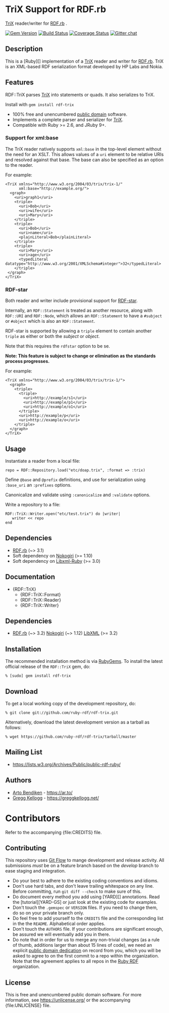 # TriX Support for RDF.rb

[TriX][] reader/writer for [RDF.rb][RDF.rb] .

[![Gem Version](https://badge.fury.io/rb/rdf-trix.png)](https://badge.fury.io/rb/rdf-trix)
[![Build Status](https://github.com/ruby-rdf/rdf-trix/workflows/CI/badge.svg?branch=develop)](https://github.com/ruby-rdf/rdf-trix/actions?query=workflow%3ACI)
[![Coverage Status](https://coveralls.io/repos/ruby-rdf/rdf-trix/badge.svg?branch=develop)](https://coveralls.io/github/ruby-rdf/rdf-trix?branch=develop)
[![Gitter chat](https://badges.gitter.im/ruby-rdf/rdf.png)](https://gitter.im/ruby-rdf/rdf)

## Description
This is a [Ruby][] implementation of a [TriX][] reader and writer for [RDF.rb][]. TriX is an XML-based RDF serialization format developed by HP Labs and Nokia.

## Features
RDF::TriX parses [TriX][] into statements or quads. It also serializes to TriX.

Install with `gem install rdf-trix`

* 100% free and unencumbered [public domain](https://unlicense.org/) software.
* Implements a complete parser and serializer for [TriX][].
* Compatible with Ruby >= 2.6, and JRuby 9+.

### Support for xml:base

The TriX reader natively supports `xml:base` in the top-level element without the need for an XSLT. This allows values of a `uri` element to be relative URIs and resolved against that base. The base can also be specified as an option to the reader.

For example:

    <TriX xmlns="http://www.w3.org/2004/03/trix/trix-1/"
          xml:base="http://example.org/">
      <graph>
        <uri>graph1</uri>
        <triple>
          <uri>Bob</uri>
          <uri>wife</uri>
          <uri>Mary</uri>
        </triple>
        <triple>
          <uri>Bob</uri>
          <uri>name</uri>
          <plainLiteral>Bob</plainLiteral>
        </triple>
        <triple>
          <uri>Mary</uri>
          <uri>age</uri>
          <typedLiteral datatype="http://www.w3.org/2001/XMLSchema#integer">32</typedLiteral>
        </triple>
     </graph>
    </TriX>

### RDF-star

Both reader and writer include provisional support for [RDF-star][].

Internally, an `RDF::Statement` is treated as another resource, along with `RDF::URI` and `RDF::Node`, which allows an `RDF::Statement` to have a `#subject` or `#object` which is also an `RDF::Statement`.

RDF-star is supported by allowing a `triple` element to contain another `triple` as either or both the _subject_ or _object_.

Note that this requires the `rdfstar` option to be se.

**Note: This feature is subject to change or elimination as the standards process progresses.**

For example:

    <TriX xmlns="http://www.w3.org/2004/03/trix/trix-1/">
      <graph>
        <triple>
          <triple>
            <uri>http://example/s1</uri>
            <uri>http://example/p1</uri>
            <uri>http://example/o1</uri>
          </triple>
          <uri>http://example/p</uri>
          <uri>http://example/o</uri>
        </triple>
      </graph>
    </TriX>

## Usage
Instantiate a reader from a local file:

    repo = RDF::Repository.load("etc/doap.trix", :format => :trix)

Define `@base` and `@prefix` definitions, and use for serialization using `:base_uri` an `:prefixes` options.

Canonicalize and validate using `:canonicalize` and `:validate` options.

Write a repository to a file:

    RDF::TriX::Writer.open("etc/test.trix") do |writer|
       writer << repo
    end

## Dependencies
* [RDF.rb](https://rubygems.org/gems/rdf) (~> 3.1)
* Soft dependency on [Nokogiri](https://rubygems.org/gems/nokogiri) (>= 1.10)
* Soft dependency on [Libxml-Ruby](https://rubygems.org/gems/libxml-ruby) (>= 3.0)

## Documentation

* {RDF::TriX}
  * {RDF::TriX::Format}
  * {RDF::TriX::Reader}
  * {RDF::TriX::Writer}

## Dependencies

* [RDF.rb](https://rubygems.org/gems/rdf) (~> 3.2)
  [Nokogiri](https://rubygems.org/gems/nokogiri) (~> 1.12)
  [LibXML](https://rubygems.org/gems/libxml) (>= 3.2)

## Installation

The recommended installation method is via [RubyGems](https://rubygems.org/).
To install the latest official release of the `RDF::TriX` gem, do:

    % [sudo] gem install rdf-trix

## Download

To get a local working copy of the development repository, do:

    % git clone git://github.com/ruby-rdf/rdf-trix.git

Alternatively, download the latest development version as a tarball as
follows:

    % wget https://github.com/ruby-rdf/rdf-trix/tarball/master

## Mailing List

* <https://lists.w3.org/Archives/Public/public-rdf-ruby/>

## Authors

* [Arto Bendiken](https://github.com/artob) - <https://ar.to/>
* [Gregg Kellogg](https://github.com/gkellogg) - <https://greggkellogg.net/>

# Contributors

Refer to the accompanying {file:CREDITS} file.

## Contributing

This repository uses [Git Flow](https://github.com/nvie/gitflow) to mange development and release activity. All submissions _must_ be on a feature branch based on the _develop_ branch to ease staging and integration.

* Do your best to adhere to the existing coding conventions and idioms.
* Don't use hard tabs, and don't leave trailing whitespace on any line.
  Before committing, run `git diff --check` to make sure of this.
* Do document every method you add using [YARD][] annotations. Read the
  [tutorial][YARD-GS] or just look at the existing code for examples.
* Don't touch the `.gemspec` or `VERSION` files. If you need to change them,
  do so on your private branch only.
* Do feel free to add yourself to the `CREDITS` file and the
  corresponding list in the the `README`. Alphabetical order applies.
* Don't touch the `AUTHORS` file. If your contributions are significant
  enough, be assured we will eventually add you in there.
* Do note that in order for us to merge any non-trivial changes (as a rule
  of thumb, additions larger than about 15 lines of code), we need an
  explicit [public domain dedication][PDD] on record from you,
  which you will be asked to agree to on the first commit to a repo within the organization.
  Note that the agreement applies to all repos in the [Ruby RDF](https://github.com/ruby-rdf/) organization.

## License

This is free and unencumbered public domain software. For more information,
see <https://unlicense.org/> or the accompanying {file:UNLICENSE} file.

[RDF.rb]:   https://rubygems.org/gems/rdf/
[TriX]:     https://www.hpl.hp.com/techreports/2004/HPL-2004-56.html
[PDD]:              https://unlicense.org/#unlicensing-contributions
[RDF-star]:         https://w3c.github.io/rdf-star/rdf-star-cg-spec.html
